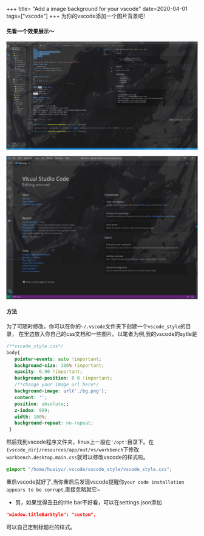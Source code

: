 +++
title= "Add a image background for your vscode"
date=2020-04-01
tags=["vscode"]
+++
为你的vscode添加一个图片背景吧!

#### 先看一个效果展示～
![avatar](./first.png)

![avatar](./second.png)

#### 方法
为了可随时修改，你可以在你的`~/.vscode`文件夹下创建一个`vscode_style`的目录，
在里边放入你自己的css文档和一些图片。以笔者为例,我的vscode的sytle是
```css
/**vscode_style.css*/
body{
   pointer-events: auto !important;
   background-size: 100% !important;
   opacity: 0.90 !important;
   background-position: 0 0 !important;
   /**change your image url here*/
   background-image: url('./bg.png');
   content: '';
   position: absolute;;
   z-index: 999;
   width: 100%;
   background-repeat: no-repeat;
 }
```

然后找到vscode程序文件夹，linux上一般在`'/opt'`目录下。在`{vscode_dir}/resources/app/out/vs/workbench`下修改`workbench.desktop.main.css`就可以修改vscode的样式啦。
```css
@import "/home/huaiyu/.vscode/vscode_style/vscode_style.css";
```
重启vscode就好了,当你重启后发现vscode提醒你`your code installation appears to be corrupt`,直接忽略就它~
- 另，如果觉得丑丑的title bar不好看，可以在settings.json添加
```json
"window.titleBarStyle": "custom",
```
可以自己定制标题栏的样式。